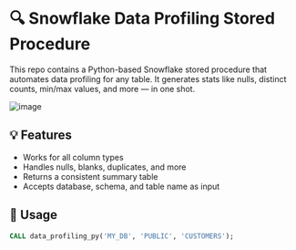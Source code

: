 # 🔍 Snowflake Data Profiling Stored Procedure

This repo contains a Python-based Snowflake stored procedure that automates data profiling for any table. It generates stats like nulls, distinct counts, min/max values, and more — in one shot.

![image](https://github.com/user-attachments/assets/04833466-5d45-4c50-b671-4581587168d5)

## 💡 Features
- Works for all column types
- Handles nulls, blanks, duplicates, and more
- Returns a consistent summary table
- Accepts database, schema, and table name as input

## 🚀 Usage

```sql
CALL data_profiling_py('MY_DB', 'PUBLIC', 'CUSTOMERS');
